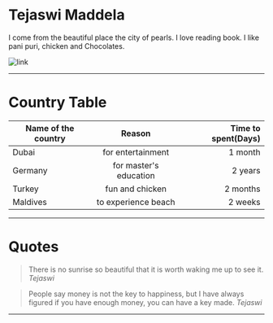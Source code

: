 # Tejaswi Maddela
I come from the beautiful place the city of pearls. I love reading book. I like pani puri, chicken and Chocolates.

![link](https://static.wikia.nocookie.net/c7b51f6b-2d32-4674-89d1-342bc5956a2e)

******

# Country Table

| Name of the country | Reason | Time to spent(Days)
|---------------------------------|:-----------------------------------:|---------------------:|
| Dubai                           | for entertainment                   | 1 month              |
| Germany                         | for master's education              | 2 years              |
| Turkey                          | fun and chicken                     | 2 months             |
| Maldives                        | to experience beach                 | 2 weeks              |

******

# Quotes

> There is no sunrise so beautiful that it is worth waking me up to see it. _Tejaswi_

> People say money is not the key to happiness, but I have always figured if you have enough money, you can have a key made. _Tejaswi_

*******

